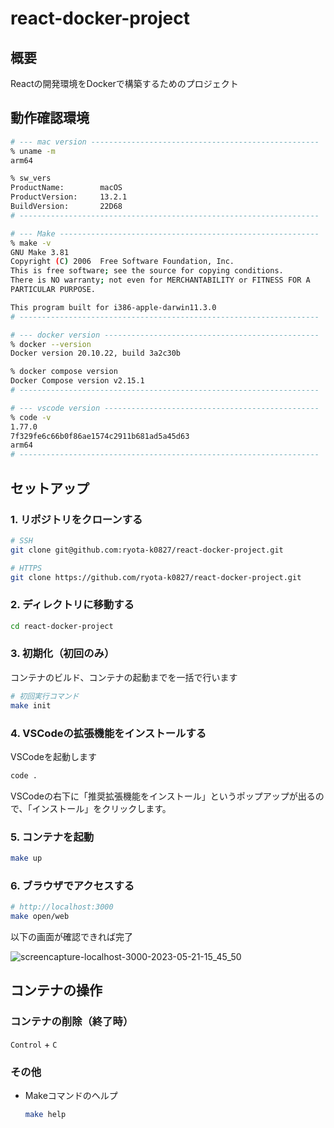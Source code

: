 # react-docker-project

## 概要
Reactの開発環境をDockerで構築するためのプロジェクト

## 動作確認環境

```sh
# --- mac version ---------------------------------------------------
% uname -m
arm64

% sw_vers
ProductName:		macOS
ProductVersion:		13.2.1
BuildVersion:		22D68
# -------------------------------------------------------------------

# --- Make ----------------------------------------------------------
% make -v
GNU Make 3.81
Copyright (C) 2006  Free Software Foundation, Inc.
This is free software; see the source for copying conditions.
There is NO warranty; not even for MERCHANTABILITY or FITNESS FOR A
PARTICULAR PURPOSE.

This program built for i386-apple-darwin11.3.0
# -------------------------------------------------------------------

# --- docker version ------------------------------------------------
% docker --version
Docker version 20.10.22, build 3a2c30b

% docker compose version
Docker Compose version v2.15.1
# -------------------------------------------------------------------

# --- vscode version ------------------------------------------------
% code -v
1.77.0
7f329fe6c66b0f86ae1574c2911b681ad5a45d63
arm64
# -------------------------------------------------------------------
```

## セットアップ

### 1. リポジトリをクローンする

```sh
# SSH
git clone git@github.com:ryota-k0827/react-docker-project.git

# HTTPS
git clone https://github.com/ryota-k0827/react-docker-project.git
```

### 2. ディレクトリに移動する

```sh
cd react-docker-project
```

### 3. 初期化（初回のみ）

コンテナのビルド、コンテナの起動までを一括で行います

```sh
# 初回実行コマンド
make init
```

### 4. VSCodeの拡張機能をインストールする

VSCodeを起動します

```sh
code .
```

VSCodeの右下に「推奨拡張機能をインストール」というポップアップが出るので、「インストール」をクリックします。

### 5. コンテナを起動

```sh
make up
```

### 6. ブラウザでアクセスする

```sh
# http://localhost:3000
make open/web
```

以下の画面が確認できれば完了

![screencapture-localhost-3000-2023-05-21-15_45_50](https://github.com/ryota-k0827/react-docker-project/assets/50436249/08b20ec2-4f68-446c-9703-1e5ea33d47e9)

## コンテナの操作

### コンテナの削除（終了時）

`Control` + `C`

### その他

- Makeコマンドのヘルプ
  ```sh
  make help
  ```
